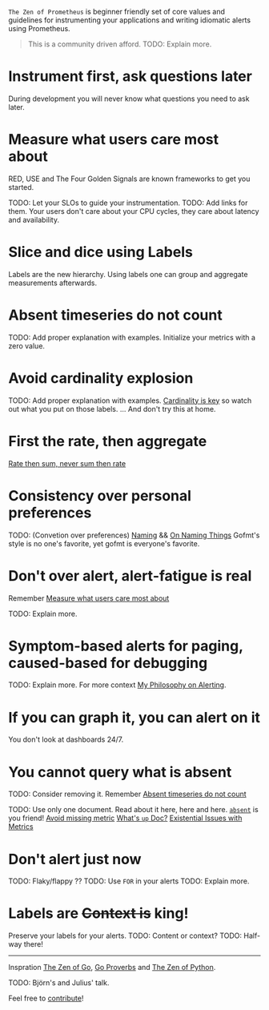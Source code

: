 
`The Zen of Prometheus` is beginner friendly set of core values and guidelines for instrumenting your applications and writing idiomatic alerts using Prometheus.

> This is a community driven afford.
TODO: Explain more.

# Instrument first, ask questions later

During development you will never know what questions you need to ask later.

# Measure what users care most about

RED, USE and The Four Golden Signals are known frameworks to get you started.

TODO: Let your SLOs to guide your instrumentation.
TODO: Add links for them.
Your users don't care about your CPU cycles, they care about latency and availability.

# Slice and dice using Labels

Labels are the new hierarchy. Using labels one can group and aggregate measurements afterwards.

# Absent timeseries do not count

TODO: Add proper explanation with examples.
Initialize your metrics with a zero value.

# Avoid cardinality explosion

TODO: Add proper explanation with examples.
[Cardinality is key](https://www.robustperception.io/cardinality-is-key) so watch out what you put on those labels.
... And don't try this at home.

# First the rate, then aggregate

[Rate then sum, never sum then rate](https://www.robustperception.io/rate-then-sum-never-sum-then-rate)

# Consistency over personal preferences

TODO: (Convetion over preferences)
[Naming](https://prometheus.io/docs/practices/naming/) && [On Naming Things](https://www.robustperception.io/on-the-naming-of-things)
Gofmt's style is no one's favorite, yet gofmt is everyone's favorite.

# Don't over alert, alert-fatigue is real

Remember [Measure what users care most about](#measure-what-users-care-most-about)

TODO: Explain more.

# Symptom-based alerts for paging, caused-based for debugging

TODO: Explain more.
For more context [My Philosophy on Alerting](https://docs.google.com/document/d/199PqyG3UsyXlwieHaqbGiWVa8eMWi8zzAn0YfcApr8Q/edit).

# If you can graph it, you can alert on it

You don't look at dashboards 24/7.

# You cannot query what is absent

TODO: Consider removing it.
Remember [Absent timeseries do not count](#absent-timeseries-do-not-count)

TODO: Use only one document. Read about it here, here and here.
[`absent`](https://prometheus.io/docs/prometheus/latest/querying/functions/#absent) is you friend!
[Avoid missing metric](https://prometheus.io/docs/practices/instrumentation/#avoid-missing-metrics)
[What's `up` Doc?](https://www.robustperception.io/whats-up-doc)
[Existential Issues with Metrics](https://www.robustperception.io/existential-issues-with-metrics)

# Don't alert just now

TODO: Flaky/flappy ??
TODO: Use `FOR` in your alerts
TODO: Explain more.

# Labels are ~~Context is~~ king!

Preserve your labels for your alerts.
TODO: Content or context?
TODO: Half-way there!

---

Inspration [The Zen of Go](https://the-zen-of-go.netlify.app), [Go Proverbs](https://go-proverbs.github.io/) and [The Zen of Python](https://zen-of-python.info/).

TODO: Björn's and Julius' talk.

Feel free to [contribute](https://github.com/kakkoyun/the-zen-of-prometheus/compare)!
